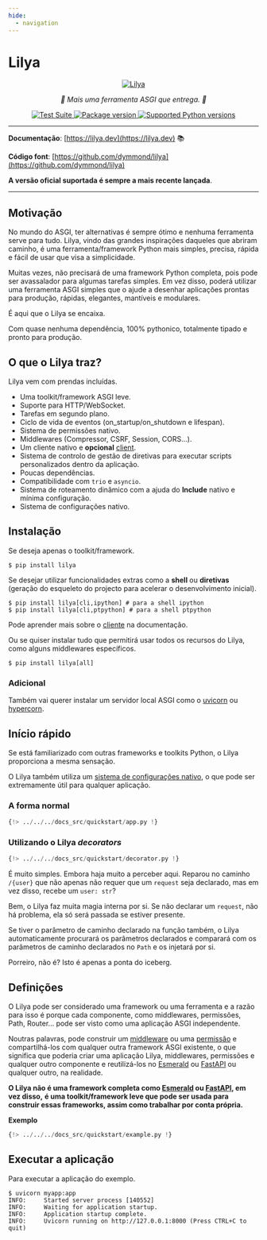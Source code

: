 ```yaml
---
hide:
  - navigation
---
```


# Lilya

<p align="center">
  <a href="https://lilya.dev"><img src="https://res.cloudinary.com/dymmond/image/upload/v1707501404/lilya/logo_quiotd.png" alt='Lilya'></a>
</p>

<p align="center">
  <em>🚀 Mais uma ferramenta ASGI que entrega. 🚀</em>
</p>

<p align="center">
<a href="https://github.com/dymmond/lilya/actions/workflows/test-suite.yml/badge.svg?event=push&branch=main" target="_blank">
    <img src="https://github.com/dymmond/lilya/actions/workflows/test-suite.yml/badge.svg?event=push&branch=main" alt="Test Suite">
</a>

<a href="https://pypi.org/project/lilya" target="_blank">
    <img src="https://img.shields.io/pypi/v/lilya?color=%2334D058&label=pypi%20package" alt="Package version">
</a>

<a href="https://pypi.org/project/lilya" target="_blank">
    <img src="https://img.shields.io/pypi/pyversions/lilya.svg?color=%2334D058" alt="Supported Python versions">
</a>
</p>

---

**Documentação**: [https://lilya.dev](https://lilya.dev) 📚

**Código font**: [https://github.com/dymmond/lilya](https://github.com/dymmond/lilya)

**A versão oficial suportada é sempre a mais recente lançada**.

---

## Motivação

No mundo do ASGI, ter alternativas é sempre ótimo e nenhuma ferramenta serve para tudo.
Lilya, vindo das grandes inspirações daqueles que abriram caminho, é uma ferramenta/framework Python mais simples, precisa, rápida e fácil de usar que visa a simplicidade.

Muitas vezes, não precisará de uma framework Python completa, pois pode ser avassalador para algumas tarefas simples. Em vez disso, poderá utilizar uma ferramenta ASGI simples que o ajude a desenhar aplicações prontas para produção, rápidas, elegantes, mantíveis e modulares.

É aqui que o Lilya se encaixa.

Com quase nenhuma dependência, 100% pythonico, totalmente tipado e pronto para produção.

## O que o Lilya traz?

Lilya vem com prendas incluídas.

* Uma toolkit/framework ASGI leve.
* Suporte para HTTP/WebSocket.
* Tarefas em segundo plano.
* Ciclo de vida de eventos (on_startup/on_shutdown e lifespan).
* Sistema de permissões nativo.
* Middlewares (Compressor, CSRF, Session, CORS...).
* Um cliente nativo e **opcional** [client](./lilya-cli.md).
* Sistema de controlo de gestão de diretivas para executar scripts personalizados dentro da aplicação.
* Poucas dependências.
* Compatibilidade com `trio` e `asyncio`.
* Sistema de roteamento dinâmico com a ajuda do **Include** nativo e mínima configuração.
* Sistema de configurações nativo.


## Instalação

Se deseja apenas o toolkit/framework.

```shell
$ pip install lilya
```

Se desejar utilizar funcionalidades extras como a **shell** ou **diretivas** (geração do esqueleto do projecto para acelerar o desenvolvimento inicial).

```shell
$ pip install lilya[cli,ipython] # para a shell ipython
$ pip install lilya[cli,ptpython] # para a shell ptpython
```

Pode aprender mais sobre o [cliente](./directives/discovery.md) na documentação.

Ou se quiser instalar tudo que permitirá usar todos os recursos do Lilya, como alguns middlewares específicos.

```shell
$ pip install lilya[all]
```

### Adicional

Também vai querer instalar um servidor local ASGI como o [uvicorn](https://www.uvicorn.org/) ou
[hypercorn](https://pgjones.gitlab.io/hypercorn/).

## Início rápido

Se está familiarizado com outras frameworks e toolkits Python, o Lilya proporciona a mesma sensação.

O Lilya também utiliza um [sistema de configurações nativo](./settings.md), o que pode ser extremamente útil para qualquer aplicação.

### A forma normal

```python
{!> ../../../docs_src/quickstart/app.py !}
```

### Utilizando o Lilya *decorators*

```python
{!> ../../../docs_src/quickstart/decorator.py !}
```

É muito simples. Embora haja muito a perceber aqui. Reparou no caminho `/{user}` que não apenas não requer que um `request` seja declarado, mas em vez disso, recebe um `user: str`?

Bem, o Lilya faz muita magia interna por si. Se não declarar um `request`, não há problema, ela só será passada se estiver presente.

Se tiver o parâmetro de caminho declarado na função também, o Lilya automaticamente procurará os parâmetros declarados e comparará com os parâmetros de caminho declarados no `Path` e os injetará por si.

Porreiro, não é? Isto é apenas a ponta do iceberg.

## Definições

O Lilya pode ser considerado uma framework ou uma ferramenta e a razão para isso é porque cada componente,
como middlewares, permissões, Path, Router... pode ser visto como uma aplicação ASGI independente.

Noutras palavras, pode construir um [middleware](./middleware.md) ou uma [permissão](./permissions.md) e
compartilhá-los com qualquer outra framework ASGI existente, o que significa que poderia criar uma
aplicação Lilya, middlewares, permissões e qualquer outro componente e reutilizá-los no [Esmerald][esmerald]
ou [FastAPI][fastapi] ou qualquer outro, na realidade.

**O Lilya não é uma framework completa como [Esmerald][esmerald] ou [FastAPI][fastapi], em vez disso,**
**é uma toolkit/framework leve que pode ser usada para construir essas frameworks, assim como trabalhar por conta própria.**

**Exemplo**


```python
{!> ../../../docs_src/quickstart/example.py !}
```

## Executar a aplicação

Para executar a aplicação do exemplo.

```shell
$ uvicorn myapp:app
INFO:     Started server process [140552]
INFO:     Waiting for application startup.
INFO:     Application startup complete.
INFO:     Uvicorn running on http://127.0.0.1:8000 (Press CTRL+C to quit)
```

[esmerald]: https://lilya.dev/esmerald
[fastapi]: https://fastapi.tiangolo.com
